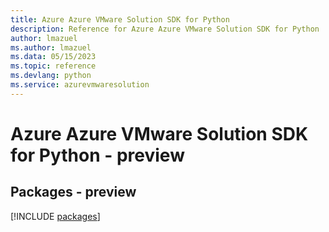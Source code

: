 ```yaml
---
title: Azure Azure VMware Solution SDK for Python
description: Reference for Azure Azure VMware Solution SDK for Python
author: lmazuel
ms.author: lmazuel
ms.data: 05/15/2023
ms.topic: reference
ms.devlang: python
ms.service: azurevmwaresolution
---
```

# Azure Azure VMware Solution SDK for Python - preview
## Packages - preview
[!INCLUDE [packages](azure-vmware-solution-index.md)]